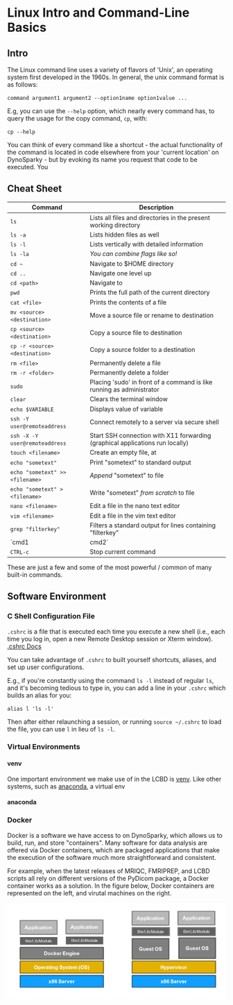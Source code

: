 # Linux Intro and Command-Line Basics

## Intro
The Linux command line uses a variety of flavors of 'Unix', an operating system first developed in the 1960s. In general, the unix command format is as follows:

```
command argument1 argument2 --option1name option1value ...
```

E.g, you can use the `--help` option, which nearly every command has, to query the usage for the copy command, `cp`, with:
```
cp --help
```

You can think of every command like a shortcut - the actual functionality of the command is located in code elsewhere from your 'current location' on DynoSparky - but by evoking its name you request that code to be executed. You  

## Cheat Sheet

| Command | Description |
| --- | -------------- |
| `ls` | Lists all files and directories in the present working directory |
| `ls -a` | Lists hidden files as well |
| `ls -l` | Lists vertically with detailed information |
| `ls -la` | *You can combine flags like so!* |
| `cd ~` | Navigate to $HOME directory |
| `cd ..` | Navigate one level up |
| `cd <path>` | Navigate to <path> |
| `pwd` | Prints the full path of the current directory |
| `cat <file>` | Prints the contents of a file |
| `mv <source> <destination>` | Move a source file or rename to destination |
| `cp <source> <destination>` | Copy a source file to destination |
| `cp -r <source> <destination>` | Copy a source folder to a destination |
| `rm <file>` | Permanently delete a file |
| `rm -r <folder>` | Permanently delete a folder |
| `sudo` | Placing 'sudo' in front of a command is like running as administrator |
| `clear` | Clears the terminal window |
| `echo $VARIABLE` | Displays value of variable |
| `ssh -Y user@remoteaddress` | Connect remotely to a server via secure shell |
| `ssh -X -Y user@remoteaddress` | Start SSH connection with X11 forwarding (graphical applications run locally) |
| `touch <filename>` | Create an empty file, at <filename> |
| `echo "sometext"` | Print "sometext" to standard output |
| `echo "sometext" >> <filename>` | *Append* "sometext" to file |
| `echo "sometext" > <filename>` | Write "sometext" *from scratch* to file |
| `nano <filename>` | Edit a file in the nano text editor |
| `vim <filename>` | Edit a file in the vim text editor |
| `grep "filterkey"` | Filters a standard output for lines containing "filterkey" |
| `cmd1 | cmd2` | Pipe stdout of cmd1 to cmd2 |
| `CTRL-c` | Stop current command |

These are just a few and some of the most powerful / common of many built-in commands.

## Software Environment
### C Shell Configuration File
`.cshrc` is a file that is executed each time you execute a new shell (i.e., each time you log in, open a new Remote Desktop session or Xterm window). [.cshrc Docs](https://www.doc.ic.ac.uk/csg-old/linux/Cshrc.html)

You can take advantage of `.cshrc` to built yourself shortcuts, aliases, and set up user configurations.

E.g., if you're constantly using the command `ls -l` instead of regular `ls`, and it's becoming tedious to type in, you can add a line in your `.cshrc` which builds an alias for you:
```
alias l 'ls -l'
```
Then after either relaunching a session, or running `source ~/.cshrc` to load the file, you can use `l` in lieu of `ls -l`.

### Virtual Environments
#### venv
One important environment we make use of in the LCBD is [venv](https://docs.python.org/3/library/venv.html). Like other systems, such as [anaconda](https://www.anaconda.com/), a virtual env

#### anaconda

### Docker
Docker is a software we have access to on DynoSparky, which allows us to build, run, and store "containers". Many software for data analysis are offered via Docker containers, which are packaged applications that make the execution of the software much more straightforward and consistent.

For example, when the latest releases of MRIQC, FMRIPREP, and LCBD scripts all rely on different versions of the PyDicom package, a Docker container works as a solution. In the figure below, Docker containers are represented on the left, and virutal machines on the right.

![Docker vs Virtual Machines](assets/linux_Docker-vs-virtual-machines.png)
